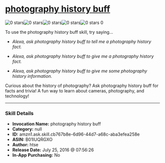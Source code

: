 # [photography history buff](http://alexa.amazon.com/#skills/amzn1.ask.skill.cb767b8e-6d96-44d7-a68c-aba3efea258e)
![0 stars](../../images/ic_star_border_black_18dp_1x.png)![0 stars](../../images/ic_star_border_black_18dp_1x.png)![0 stars](../../images/ic_star_border_black_18dp_1x.png)![0 stars](../../images/ic_star_border_black_18dp_1x.png)![0 stars](../../images/ic_star_border_black_18dp_1x.png) 0

To use the photography history buff skill, try saying...

* *Alexa, ask photography history buff to tell me a photography history fact.*

* *Alexa, ask photography history buff to give me a photography history fact.*

* *Alexa, ask photography history buff to give me some photography history information.*

Curious about the history of photography? Ask photography history buff for facts and trivia! A fun way to learn about cameras, photography, and technology!

***

### Skill Details

* **Invocation Name:** photography history buff
* **Category:** null
* **ID:** amzn1.ask.skill.cb767b8e-6d96-44d7-a68c-aba3efea258e
* **ASIN:** B01IUQRGXO
* **Author:** htse
* **Release Date:** July 25, 2016 @ 07:56:26
* **In-App Purchasing:** No
